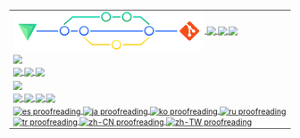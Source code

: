 <div align="center">
<table style="width: 100%"><tr><td><a href="https://github.com/z-shell/zi">
  <img align="center" src="https://github.com/z-shell/.github/raw/main/profile/img/z_git.png" alt="ZI+GIT Logo" width="70%" />
</a><a href="https://github.com/z-shell">
  <img align="center" src="https://raw.githubusercontent.com/z-shell/.github/main/metrics/plugin.svg" width="80%" />
  <img align="center" src="https://raw.githubusercontent.com/z-shell/.github/main/metrics/plugin.projects.svg" width="80%" />
  <img align="center" src="https://raw.githubusercontent.com/z-shell/.github/main/metrics/plugin.followup.indepth.svg" width="80%" />
</a></td></tr><tr><td><a href="https://github.com/z-shell/zw">
  <img align="center" src="https://raw.githubusercontent.com/z-shell/.github/main/metrics/plugin.pagespeed.detailed.svg" width="80%" />
</a></tr></div>
<div align="center"><tr><td>
<a href="https://github.com/z-shell/community/discussions">
  <img align="center" src="https://github.com/z-shell/.github/blob/main/metrics/plugin.discussions.svg" width="80%" />
<a href="https://twitter.com/zshell_zi">
  <img align="center" src="https://raw.githubusercontent.com/z-shell/.github/main/metrics/plugin.tweets.svg" width="80%" />
</a><a href="https://dev.to/tag/zsh">
  <img align="center" src="https://raw.githubusercontent.com/z-shell/.github/main/metrics/plugin.dev.tag.zsh.rss.svg" width="80%" />
</a></td></tr><td><a href="https://github.com/z-shell/zw">
  <img align="center" src="https://repobeats.axiom.co/api/embed/22b5c20547922a367a07014324273061ca71a472.svg" />
</a></td></div>
  <!--
  <a href="https://github.com/z-shell/zi">
    <img align="center" src="https://repobeats.axiom.co/api/embed/1e1afffc6a6daa806a91f70670672f8cb537f52f.svg" />
  </a>
  -->
</div><div align="center"><tr><td><a href="https://github.com/z-shell/zi">
  <img align="center" src="https://github-readme-stats.vercel.app/api/pin/?username=z-shell&repo=zi&card_width=150&theme=github_dark" />
</a><a href="https://github.com/z-shell/zw">
  <img align="center" src="https://github-readme-stats.vercel.app/api/pin/?username=z-shell&repo=zw&card_width=150&theme=github_dark" />
</a><a href="https://github.com/z-shell/community">
  <img align="center" src="https://github-readme-stats.vercel.app/api/pin/?username=z-shell&repo=community&card_width=150&theme=github_dark" />
</a><a href="https://github.com/z-shell/status">
  <img align="center" src="https://github-readme-stats.vercel.app/api/pin/?username=z-shell&repo=status&card_width=150&theme=github_dark" />
</a></td></tr></div>
<!--
<a href="https://github.com/z-shell/zannexes">
  <img align="center" src="https://github-readme-stats.vercel.app/api/pin/?username=z-shell&repo=zannexes&card_width=150&theme=github_dark" />
</a><a href="https://github.com/z-shell/zpackages">
  <img align="center" src="https://github-readme-stats.vercel.app/api/pin/?username=z-shell&repo=zpackages&card_width=150&theme=github_dark" />
</a>
-->
<div align="center"><tr><td>
<a href="https://digitalclouds.crowdin.com/z-shell/es">
  <img align="center" alt="es proofreading" src="https://img.shields.io/badge/dynamic/json?color=blueviolet&label=es&style=plastic&query=%24.progress.0.data.approvalProgress&url=https%3A%2F%2Fbadges.awesome-crowdin.com%2Fstats-200015146-2.json" />
</a><a href="https://digitalclouds.crowdin.com/z-shell/ja">
  <img align="center" alt="ja proofreading" src="https://img.shields.io/badge/dynamic/json?color=blueviolet&label=ja&style=plastic&query=%24.progress.1.data.approvalProgress&url=https%3A%2F%2Fbadges.awesome-crowdin.com%2Fstats-200015146-2.json" />
</a><a href="https://digitalclouds.crowdin.com/z-shell/ko">
  <img align="center" alt="ko proofreading" src="https://img.shields.io/badge/dynamic/json?color=blueviolet&label=ko&style=plastic&query=%24.progress.2.data.approvalProgress&url=https%3A%2F%2Fbadges.awesome-crowdin.com%2Fstats-200015146-2.json" />
</a><a href="https://digitalclouds.crowdin.com/z-shell/ru">
  <img align="center" alt="ru proofreading" src="https://img.shields.io/badge/dynamic/json?color=blueviolet&label=ru&style=plastic&query=%24.progress.3.data.approvalProgress&url=https%3A%2F%2Fbadges.awesome-crowdin.com%2Fstats-200015146-2.json" />
</a><a href="https://digitalclouds.crowdin.com/z-shell/tr">
  <img align="center" alt="tr proofreading" src="https://img.shields.io/badge/dynamic/json?color=blueviolet&label=tr&style=plastic&query=%24.progress.4.data.approvalProgress&url=https%3A%2F%2Fbadges.awesome-crowdin.com%2Fstats-200015146-2.json" />
</a><a href="https://digitalclouds.crowdin.com/z-shell/zh-CN">
  <img align="center" alt="zh-CN proofreading" src="https://img.shields.io/badge/dynamic/json?color=blueviolet&label=zh-CN&style=plastic&query=%24.progress.5.data.approvalProgress&url=https%3A%2F%2Fbadges.awesome-crowdin.com%2Fstats-200015146-2.json" />
</a><a href="https://digitalclouds.crowdin.com/z-shell/zh-TW">
  <img align="center" alt="zh-TW proofreading" src="https://img.shields.io/badge/dynamic/json?color=blueviolet&label=zh-TW&style=plastic&query=%24.progress.6.data.approvalProgress&url=https%3A%2F%2Fbadges.awesome-crowdin.com%2Fstats-200015146-2.json" />
</a></td></tr></div></table>
